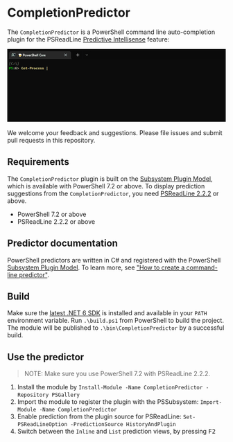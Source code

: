 # CompletionPredictor

The `CompletionPredictor` is a PowerShell command line auto-completion plugin for the PSReadLine
[Predictive Intellisense](https://devblogs.microsoft.com/powershell/announcing-psreadline-2-1-with-predictive-intellisense/) feature:

![CompletionPredictor](./tools/images/CompletionPredictor.gif)

We welcome your feedback and suggestions. Please file issues and submit pull requests in this repository.

## Requirements

The `CompletionPredictor` plugin is built on the [Subsystem Plugin Model][subsystem-plugin-model],
which is available with PowerShell 7.2 or above.
To display prediction suggestions from the `CompletionPredictor`,
you need [PSReadLine 2.2.2](https://www.powershellgallery.com/packages/PSReadLine/2.2.2) or above.

- PowerShell 7.2 or above
- PSReadLine 2.2.2 or above

## Predictor documentation

PowerShell predictors are written in C# and registered with the PowerShell [Subsystem Plugin Model][subsystem-plugin-model].
To learn more, see ["How to create a command-line predictor"]( https://docs.microsoft.com/powershell/scripting/dev-cross-plat/create-cmdline-predictor).

## Build

Make sure the [latest .NET 6 SDK](https://dotnet.microsoft.com/download/dotnet/6.0) is installed and
available in your `PATH` environment variable.
Run `.\build.ps1` from PowerShell to build the project.
The module will be published to `.\bin\CompletionPredictor` by a successful build.

## Use the predictor

> NOTE: Make sure you use PowerShell 7.2 with PSReadLine 2.2.2.

1. Install the module by `Install-Module -Name CompletionPredictor -Repository PSGallery`
1. Import the module to register the plugin with the PSSubsystem: `Import-Module -Name CompletionPredictor`
1. Enable prediction from the plugin source for PSReadLine: `Set-PSReadLineOption -PredictionSource HistoryAndPlugin`
1. Switch between the `Inline` and `List` prediction views, by pressing <kbd>F2</kbd>

[subsystem-plugin-model]: https://docs.microsoft.com/powershell/scripting/learn/experimental-features#pssubsystempluginmodel
